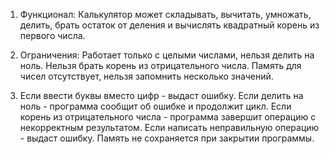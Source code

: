 1. Функционал: Калькулятор может складывать, вычитать, умножать, делить, брать остаток от деления и вычислять квадратный корень из первого числа.

2. Ограничения: Работает только с целыми числами, нельзя делить на ноль. Нельзя брать корень из отрицательного числа. Память для чисел отсутствует, нельзя запомнить несколько значений.

3. Если ввести буквы вместо цифр - выдаст ошибку. Если делить на ноль - программа сообщит об ошибке и продолжит цикл. Если корень из отрицательного числа - программа завершит операцию с некорректным результатом. Если написать неправильную операцию - выдаст ошибку. Память не сохраняется при закрытии программы.